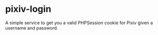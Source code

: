 # pixiv-login
A simple service to get you a valid PHPSession cookie for Pixiv given a username and password. 
